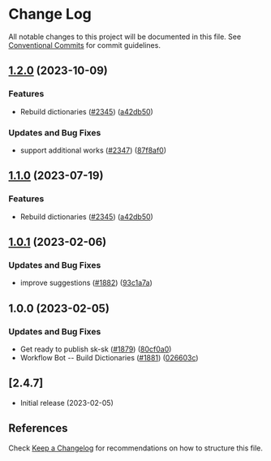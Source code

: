 # Change Log

All notable changes to this project will be documented in this file.
See [Conventional Commits](https://conventionalcommits.org) for commit guidelines.

## [1.2.0](https://github.com/calvinballing/cspell-dicts/compare/@cspell/dict-sk-sk-v1.1.0...@cspell/dict-sk-sk@1.2.0) (2023-10-09)


### Features

* Rebuild dictionaries ([#2345](https://github.com/calvinballing/cspell-dicts/issues/2345)) ([a42db50](https://github.com/calvinballing/cspell-dicts/commit/a42db50300924afe6a44049f4d26a86c5a09457a))


### Updates and Bug Fixes

* support additional works ([#2347](https://github.com/calvinballing/cspell-dicts/issues/2347)) ([87f8af0](https://github.com/calvinballing/cspell-dicts/commit/87f8af0a9f903c0a7bffccc7812b41291f2480a1))

## [1.1.0](https://github.com/streetsidesoftware/cspell-dicts/compare/@cspell/dict-sk-sk@1.0.1...@cspell/dict-sk-sk@1.1.0) (2023-07-19)


### Features

* Rebuild dictionaries ([#2345](https://github.com/streetsidesoftware/cspell-dicts/issues/2345)) ([a42db50](https://github.com/streetsidesoftware/cspell-dicts/commit/a42db50300924afe6a44049f4d26a86c5a09457a))

## [1.0.1](https://github.com/streetsidesoftware/cspell-dicts/compare/@cspell/dict-sk-sk@1.0.0...@cspell/dict-sk-sk@1.0.1) (2023-02-06)


### Updates and Bug Fixes

* improve suggestions ([#1882](https://github.com/streetsidesoftware/cspell-dicts/issues/1882)) ([93c1a7a](https://github.com/streetsidesoftware/cspell-dicts/commit/93c1a7a342a823e5a2f66bd935160d2d1e1fe95b))

## 1.0.0 (2023-02-05)


### Updates and Bug Fixes

* Get ready to publish sk-sk ([#1879](https://github.com/streetsidesoftware/cspell-dicts/issues/1879)) ([80cf0a0](https://github.com/streetsidesoftware/cspell-dicts/commit/80cf0a06da4834fd5a906b43ab49d5414edd6aa7))
* Workflow Bot -- Build Dictionaries ([#1881](https://github.com/streetsidesoftware/cspell-dicts/issues/1881)) ([026603c](https://github.com/streetsidesoftware/cspell-dicts/commit/026603c5627d8c84e12664dfa6dff1fbcf56bbb8))

## [2.4.7]
- Initial release (2023-02-05)

## References
Check [Keep a Changelog](http://keepachangelog.com/) for recommendations on how to structure this file.
